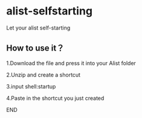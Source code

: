 # alist-selfstarting
Let your alist self-starting

## How to use it？
1.Download the file and press it into your Alist folder

2.Unzip and create a shortcut

3.input shell:startup

4.Paste in the shortcut you just created

END
